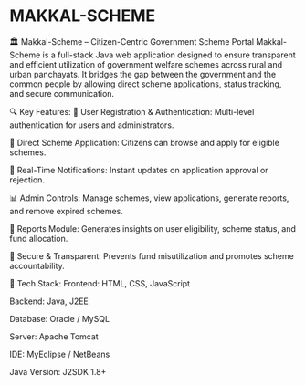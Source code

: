 # MAKKAL-SCHEME
🏛️ Makkal-Scheme – Citizen-Centric Government Scheme Portal
Makkal-Scheme is a full-stack Java web application designed to ensure transparent and efficient utilization of government welfare schemes across rural and urban panchayats. It bridges the gap between the government and the common people by allowing direct scheme applications, status tracking, and secure communication.

🔍 Key Features:
👥 User Registration & Authentication: Multi-level authentication for users and administrators.

📝 Direct Scheme Application: Citizens can browse and apply for eligible schemes.

🔔 Real-Time Notifications: Instant updates on application approval or rejection.

📊 Admin Controls: Manage schemes, view applications, generate reports, and remove expired schemes.

📁 Reports Module: Generates insights on user eligibility, scheme status, and fund allocation.

🔐 Secure & Transparent: Prevents fund misutilization and promotes scheme accountability.

🧰 Tech Stack:
Frontend: HTML, CSS, JavaScript

Backend: Java, J2EE

Database: Oracle / MySQL

Server: Apache Tomcat

IDE: MyEclipse / NetBeans

Java Version: J2SDK 1.8+
